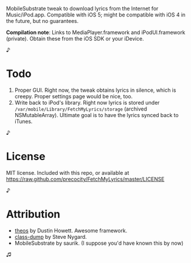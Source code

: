 MobileSubstrate tweak to download lyrics from the Internet for
Music/iPod.app. Compatible with iOS 5; might be compatible with iOS 4
in the future, but no guarantees.

**Compilation note**: Links to MediaPlayer.framework and
iPodUI.framework (private). Obtain these from the iOS SDK or your
iDevice.

♪

# Todo
1. Proper GUI. Right now, the tweak obtains lyrics in silence, which is
creepy. Proper settings page would be nice, too.
2. Write back to iPod's library. Right now lyrics is stored under
`/var/mobile/Library/FetchMyLyrics/storage` (archived NSMutableArray).
Ultimate goal is to have the lyrics synced back to iTunes.

♪

# License
MIT license. Included with this repo, or available at
https://raw.github.com/precocity/FetchMyLyrics/master/LICENSE

♪

# Attribution
- [theos][theos-link] by Dustin Howett. Awesome framework.
- [class-dump][class-dump-link] by Steve Nygard.
- MobileSubstrate by saurik. (I suppose you'd have known this by now)

[theos-link]:[https://github.com/DHowett/theos]
[class-dump-link]:[http://www.codethecode.com/projects/class-dump/]

♫

